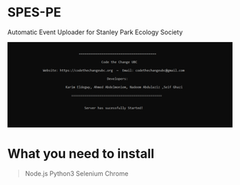 # SPES-PE
Automatic Event Uploader for Stanley Park Ecology Society 

![alt text](https://github.com/CodeTheChangeUBC/SPES-PE/blob/master/header.PNG)

# What you need to install

> Node.js
> Python3
> Selenium
> Chrome
